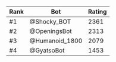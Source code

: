 Rank|Bot|Rating
---|---|---
#1|@Shocky_BOT|2361
#2|@OpeningsBot|2313
#3|@Humanoid_1800|2079
#4|@GyatsoBot|1453
